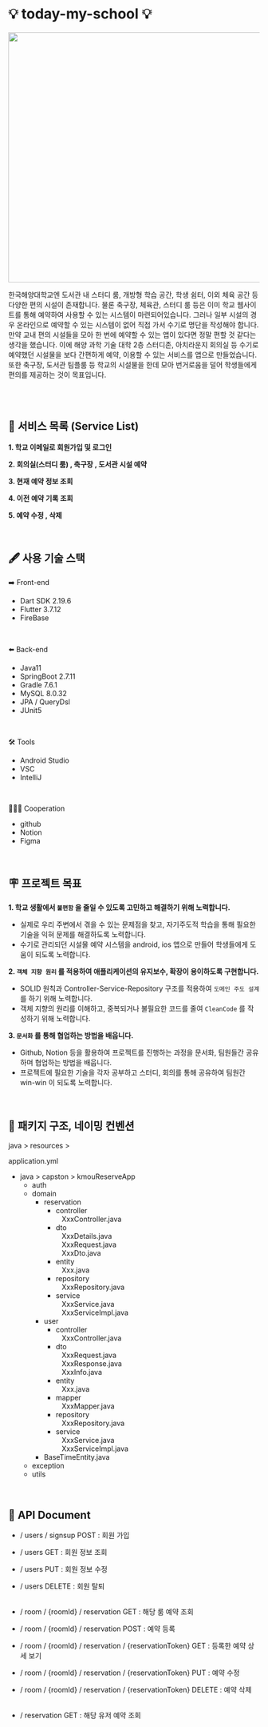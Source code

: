<h1>💡 today-my-school 💡</h1>

<!--회의실 일러스트-->
<p align="center"><img src="https://github.com/JunseoParKK/today-my-school-final/assets/98972385/c981ee2c-e122-49a3-a8aa-66f58f4351a2" width="750" height="500"></p>

한국해양대학교엔 도서관 내 스터디 룸, 개방형 학습 공간, 학생 쉼터, 이외 체육 공간 등 다양한 편의 시설이 존재합니다. 물론 축구장, 체육관, 스터디 룸 등은 이미 학교 웹사이트를 통해 예약하여 사용할 수 있는 시스템이 마련되어있습니다. 그러나 일부 시설의 경우 온라인으로 예약할 수 있는 시스템이 없어 직접 가서 수기로 명단을 작성해야 합니다. 만약 교내 편의 시설들을 모아 한 번에 예약할 수 있는 앱이 있다면 정말 편할 것 같다는 생각을 했습니다. 이에 해양 과학 기술 대학 2층 스터디존, 아치라운지 회의실 등 수기로 예약했던 시설물을 보다 간편하게 예약, 이용할 수 있는 서비스를 앱으로 만들었습니다. 또한 축구장, 도서관 팀플룸 등 학교의 시설물을 한데 모아 번거로움을 덜어 학생들에게 편의를 제공하는 것이 목표입니다.  

<br><br>

<!--서비스 소개-->

## 🌱 서비스 목록 (Service List)

**1. 학교 이메일로 회원가입 및 로그인** 

**2. 회의실(스터디 룸) , 축구장 , 도서관 시설 예약**  

**3. 현재 예약 정보 조회**  

**4. 이전 예약 기록 조회**  

**5. 예약 수정 , 삭제**  

<!--사용 기술 스택-->

<br>

## 🖋️ 사용 기술 스택
➡️ Front-end
- Dart SDK 2.19.6
- Flutter 3.7.12
- FireBase 

<br>

⬅️ Back-end
- Java11
- SpringBoot 2.7.11
- Gradle 7.6.1
- MySQL 8.0.32
- JPA / QueryDsl
- JUnit5

<br>

🛠️ Tools
- Android Studio
- VSC
- IntelliJ

<br>

🧑‍🤝‍🧑 Cooperation
- github
- Notion
- Figma

<br>

<!--프로젝트 목표-->

## 🪧 프로젝트 목표

**1. 학교 생활에서 `불편함` 을 줄일 수 있도록 고민하고 해결하기 위해 노력합니다.**
- 실제로 우리 주변에서 겪을 수 있는 문제점을 찾고, 자기주도적 학습을 통해 필요한 기술을 익혀 문제를 해결하도록 노력합니다.
- 수기로 관리되던 시설물 예약 시스템을 android, ios 앱으로 만들어 학생들에게 도움이 되도록 노력합니다.

**2. `객체 지향 원리`  를 적용하여 애플리케이션의 유지보수, 확장이 용이하도록 구현합니다.**
- SOLID 원칙과 Controller-Service-Repository 구조를 적용하여 `도메인 주도 설계` 를 하기 위해 노력합니다.
- 객체 지향의 원리를 이해하고, 중복되거나 불필요한 코드를 줄여 `CleanCode` 를 작성하기 위해 노력합니다.

**3. `문서화` 를 통해 협업하는 방법을 배웁니다.**
- Github, Notion 등을 활용하여 프로젝트를 진행하는 과정을 문서화, 팀원들간 공유하며 협업하는 방법을 배웁니다.
- 프로젝트에 필요한 기술을 각자 공부하고 스터디, 회의를 통해 공유하여 팀원간 win-win 이 되도록 노력합니다.

<br>

<!--패키지 구조, 네이밍 컨벤션-->

## 📁 패키지 구조, 네이밍 컨벤션

java > resources >

application.yml

 - java > capston > kmouReserveApp
   - auth
   - domain
     - reservation
       - controller <br>
           &nbsp;&nbsp; XxxController.java
       - dto <br>
           &nbsp;&nbsp; XxxDetails.java <br>
           &nbsp;&nbsp; XxxRequest.java <br>
           &nbsp;&nbsp; XxxDto.java <br>
       - entity <br>
           &nbsp;&nbsp; Xxx.java
       - repository <br>
           &nbsp;&nbsp; XxxRepository.java
       - service <br>
           &nbsp;&nbsp; XxxService.java <br>
           &nbsp;&nbsp; XxxServiceImpl.java
     - user
       - controller <br>
           &nbsp;&nbsp; XxxController.java
       - dto <br>
           &nbsp;&nbsp; XxxRequest.java <br>
           &nbsp;&nbsp; XxxResponse.java <br>
           &nbsp;&nbsp; XxxInfo.java <br>
       - entity <br>
           &nbsp;&nbsp; Xxx.java
       - mapper <br>
           &nbsp;&nbsp; XxxMapper.java
       - repository <br>
           &nbsp;&nbsp; XxxRepository.java
       - service <br>
           &nbsp;&nbsp; XxxService.java <br>
           &nbsp;&nbsp; XxxServiceImpl.java
     - BaseTimeEntity.java
   - exception
   - utils

<br>

<!--API 명세서-->

## 📰 API Document

- / users / signsup POST : 회원 가입 <br>
- / users GET : 회원 정보 조회 <br>
- / users PUT : 회원 정보 수정 <br>
- / users DELETE : 회원 탈퇴 <br><br>

- / room / {roomId} / reservation GET : 해당 룸 예약 조회 <br>
- / room / {roomId} / reservation POST : 예약 등록 <br>
- / room / {roomId} / reservation / {reservationToken} GET : 등록한 예약 상세 보기 <br>
- / room / {roomId} / reservation / {reservationToken} PUT : 예약 수정 <br>
- / room / {roomId} / reservation / {reservationToken} DELETE : 예약 삭제 <br><br>

- / reservation GET : 해당 유저 예약 조회



